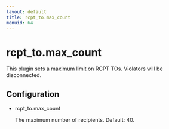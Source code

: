 ```yaml
---
layout: default
title: rcpt_to.max_count
menuid: 64
---
```

rcpt\_to.max\_count
=================

This plugin sets a maximum limit on RCPT TOs. Violators will be disconnected.

Configuration
-------------

* rcpt\_to.max\_count

  The maximum number of recipients. Default: 40.

